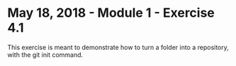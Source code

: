 # May 18, 2018 - Module 1 - Exercise 4.1
This exercise is meant to demonstrate how to turn a folder into a repository, with the git init command.
